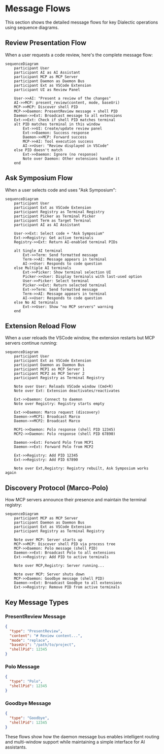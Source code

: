 # Message Flows

This section shows the detailed message flows for key Dialectic operations using sequence diagrams.

## Review Presentation Flow

When a user requests a code review, here's the complete message flow:

```mermaid
sequenceDiagram
    participant User
    participant AI as AI Assistant
    participant MCP as MCP Server
    participant Daemon as Daemon Bus
    participant Ext as VSCode Extension
    participant UI as Review Panel

    User->>AI: "Present a review of the changes"
    AI->>MCP: present_review(content, mode, baseUri)
    MCP->>MCP: Discover shell PID
    MCP->>Daemon: PresentReview message + shell PID
    Daemon->>Ext: Broadcast message to all extensions
    Ext->>Ext: Check if shell PID matches terminal
    alt PID matches terminal in this window
        Ext->>UI: Create/update review panel
        Ext->>Daemon: Success response
        Daemon->>MCP: Forward success
        MCP->>AI: Tool execution success
        AI->>User: "Review displayed in VSCode"
    else PID doesn't match
        Ext->>Daemon: Ignore (no response)
        Note over Daemon: Other extensions handle it
    end
```

## Ask Symposium Flow

When a user selects code and uses "Ask Symposium":

```mermaid
sequenceDiagram
    participant User
    participant Ext as VSCode Extension
    participant Registry as Terminal Registry
    participant Picker as Terminal Picker
    participant Term as Target Terminal
    participant AI as AI Assistant

    User->>Ext: Select code + "Ask Symposium"
    Ext->>Registry: Get active terminals
    Registry->>Ext: Return AI-enabled terminal PIDs
    
    alt Single AI terminal
        Ext->>Term: Send formatted message
        Term->>AI: Message appears in terminal
        AI->>User: Responds to code question
    else Multiple AI terminals
        Ext->>Picker: Show terminal selection UI
        Picker->>User: Display terminals with last-used option
        User->>Picker: Select terminal
        Picker->>Ext: Return selected terminal
        Ext->>Term: Send formatted message
        Term->>AI: Message appears in terminal
        AI->>User: Responds to code question
    else No AI terminals
        Ext->>User: Show "no MCP servers" warning
    end
```

## Extension Reload Flow

When a user reloads the VSCode window, the extension restarts but MCP servers continue running:

```mermaid
sequenceDiagram
    participant User
    participant Ext as VSCode Extension
    participant Daemon as Daemon Bus
    participant MCP1 as MCP Server 1
    participant MCP2 as MCP Server 2
    participant Registry as Terminal Registry

    Note over User: Reloads VSCode window (Cmd+R)
    Note over Ext: Extension deactivates/reactivates
    
    Ext->>Daemon: Connect to daemon
    Note over Registry: Registry starts empty
    
    Ext->>Daemon: Marco request (discovery)
    Daemon->>MCP1: Broadcast Marco
    Daemon->>MCP2: Broadcast Marco
    
    MCP1->>Daemon: Polo response (shell PID 12345)
    MCP2->>Daemon: Polo response (shell PID 67890)
    
    Daemon->>Ext: Forward Polo from MCP1
    Daemon->>Ext: Forward Polo from MCP2
    
    Ext->>Registry: Add PID 12345
    Ext->>Registry: Add PID 67890
    
    Note over Ext,Registry: Registry rebuilt, Ask Symposium works again
```

## Discovery Protocol (Marco-Polo)

How MCP servers announce their presence and maintain the terminal registry:

```mermaid
sequenceDiagram
    participant MCP as MCP Server
    participant Daemon as Daemon Bus
    participant Ext as VSCode Extension
    participant Registry as Terminal Registry

    Note over MCP: Server starts up
    MCP->>MCP: Discover shell PID via process tree
    MCP->>Daemon: Polo message (shell PID)
    Daemon->>Ext: Broadcast Polo to all extensions
    Ext->>Registry: Add PID to active terminals
    
    Note over MCP,Registry: Server running...
    
    Note over MCP: Server shuts down
    MCP->>Daemon: Goodbye message (shell PID)
    Daemon->>Ext: Broadcast Goodbye to all extensions
    Ext->>Registry: Remove PID from active terminals
```

## Key Message Types

### PresentReview Message
```json
{
  "type": "PresentReview",
  "content": "# Review content...",
  "mode": "replace",
  "baseUri": "/path/to/project",
  "shellPid": 12345
}
```

### Polo Message
```json
{
  "type": "Polo",
  "shellPid": 12345
}
```

### Goodbye Message
```json
{
  "type": "Goodbye", 
  "shellPid": 12345
}
```

These flows show how the daemon message bus enables intelligent routing and multi-window support while maintaining a simple interface for AI assistants.

